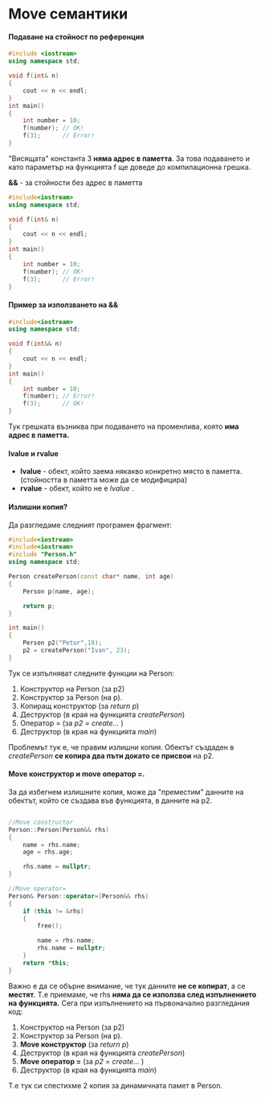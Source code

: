 # Move семантики
#### Подаване на стойност по референция
```c++
#include <iostream>
using namespace std;

void f(int& n)
{
	cout << n << endl;
}
int main()
{
	int number = 10;
	f(number); // OK!
	f(3);      // Error!
}
 ```
"Висящата" константа 3 **няма адрес в паметта**. За това подаването и като параметър на функцията f ще доведе до компилационна грешка. 

**&&** - за стойности без адрес в паметта
```c++
#include<iostream>
using namespace std;

void f(int& n)
{
	cout << n << endl;
}
int main()
{
	int number = 10;
	f(number); // OK!
	f(3);      // Error!
}
 ```

#### Пример за използването на &&
```c++
#include<iostream>
using namespace std;

void f(int&& n)
{
	cout << n << endl;
}
int main()
{
	int number = 10;
	f(number); // Error!
	f(3);      // OK!
}
 ```
Тук грешката възниква при подаването на променлива, която **има адрес в паметта.**
#### lvalue и rvalue

 - **lvalue** - обект, който заема някакво конкретно място в паметта. (стойността в паметта може да се модифицира)
 - **rvalue** - обект, който не е  *lvalue* .


#### Излишни копия?
Да разгледаме следният програмен фрагмент:
 
```c++
#include<iostream>
#include<iostream>
#include "Person.h"
using namespace std;

Person createPerson(const char* name, int age)
{
	Person p(name, age);

	return p;
}

int main()
{
	Person p2("Petur",18);
	p2 = createPerson("Ivan", 23);
}
 ```
Тук се изпълняват следните функции на Person:

 1. Конструктор на Person (за p2)
 2. Конструктор за Person (на p).
 3. Копиращ конструктор (за *return p*)
 4. Деструктор (в края на функцията *createPerson*)
 5. Оператор = (за *p2 = create...* )   
 6. Деструктор (в края на функцията *main*)

Проблемът тук е, че правим излишни копия.  Обектът създаден в *createPerson* **се копира два пъти докато се присвои** на p2.
#### Move конструктор и move оператор =.
За да избегнем излишните копия, може да "преместим" данните на обектът, който се създава във функцията, в данните на p2.
```c++

//Move constructor
Person::Person(Person&& rhs)
{
	name = rhs.name;
	age = rhs.age;

	rhs.name = nullptr;
}

//Move operator=
Person& Person::operator=(Person&& rhs)
{
	if (this != &rhs)
	{
		free();

		name = rhs.name;
		rhs.name = nullptr;
	}
	return *this;
}
 ```
 
 Важно е да се обърне внимание, че тук данните **не се копират**, а се **местят**. Т.е приемаме, че rhs **няма да се използва след изпълнението на функцията.**
 Сега при изпълнението на първоначално разгледания код:
  1. Конструктор на Person (за p2)
 2. Конструктор за Person (на p).
 3. **Move конструктор** (за *return p*)
 4. Деструктор (в края на функцията *createPerson*)
 5. **Move oператор =** (за *p2 = create...* )   
 6. Деструктор (в края на функцията *main*)
 

Т.е тук си спестихме 2 копия за динамичната памет в Person.
